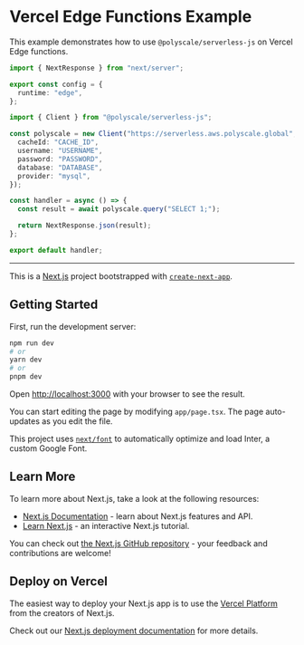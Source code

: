 # Vercel Edge Functions Example

This example demonstrates how to use `@polyscale/serverless-js` on Vercel Edge functions.

```typescript
import { NextResponse } from "next/server";

export const config = {
  runtime: "edge",
};

import { Client } from "@polyscale/serverless-js";

const polyscale = new Client("https://serverless.aws.polyscale.global", {
  cacheId: "CACHE_ID",
  username: "USERNAME",
  password: "PASSWORD",
  database: "DATABASE",
  provider: "mysql",
});

const handler = async () => {
  const result = await polyscale.query("SELECT 1;");

  return NextResponse.json(result);
};

export default handler;
```

---

This is a [Next.js](https://nextjs.org/) project bootstrapped with [`create-next-app`](https://github.com/vercel/next.js/tree/canary/packages/create-next-app).

## Getting Started

First, run the development server:

```bash
npm run dev
# or
yarn dev
# or
pnpm dev
```

Open [http://localhost:3000](http://localhost:3000) with your browser to see the result.

You can start editing the page by modifying `app/page.tsx`. The page auto-updates as you edit the file.

This project uses [`next/font`](https://nextjs.org/docs/basic-features/font-optimization) to automatically optimize and load Inter, a custom Google Font.

## Learn More

To learn more about Next.js, take a look at the following resources:

- [Next.js Documentation](https://nextjs.org/docs) - learn about Next.js features and API.
- [Learn Next.js](https://nextjs.org/learn) - an interactive Next.js tutorial.

You can check out [the Next.js GitHub repository](https://github.com/vercel/next.js/) - your feedback and contributions are welcome!

## Deploy on Vercel

The easiest way to deploy your Next.js app is to use the [Vercel Platform](https://vercel.com/new?utm_medium=default-template&filter=next.js&utm_source=create-next-app&utm_campaign=create-next-app-readme) from the creators of Next.js.

Check out our [Next.js deployment documentation](https://nextjs.org/docs/deployment) for more details.
